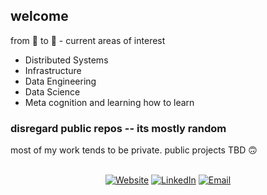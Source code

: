 <h2> welcome </h2>

from 🌱 to 🌳 - current areas of interest
- Distributed Systems
- Infrastructure
- Data Engineering
- Data Science
- Meta cognition and learning how to learn


<h3> disregard public repos -- its mostly random </h3>
most of my work tends to be private. public projects TBD 🙃

</br>
</br>

<p align="center">
<a href="https://www.kuralabs.org/"><img alt="Website" src="https://img.shields.io/badge/Website-www.kuralabs.org-orange?style=flat-square&logo=google-chrome"></a>
<a href="https://www.linkedin.com/in/andre-newland/"><img alt="LinkedIn" src="https://img.shields.io/badge/LinkedIn-Andre%20Newland-orange?style=flat-square&logo=linkedin"></a>
<a href="anewla01@gmail.com"><img alt="Email" src="https://img.shields.io/badge/Email-anewla01@gmail.com-orange?style=flat-square&logo=gmail"></a>
</p>
